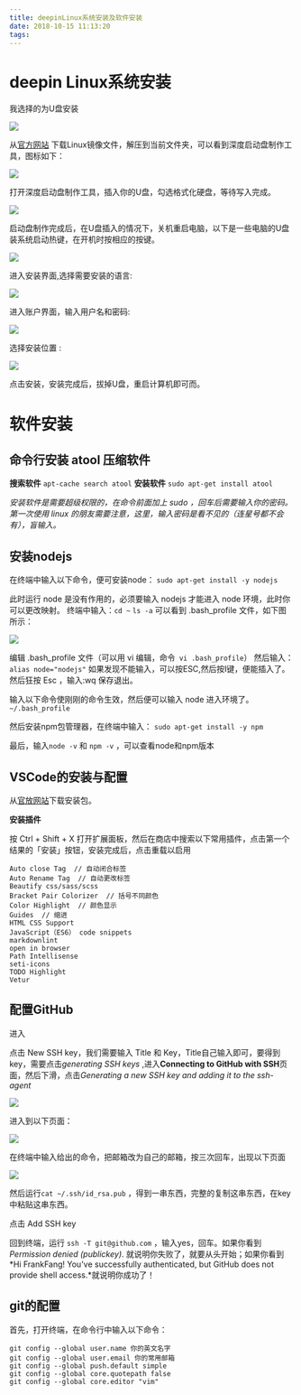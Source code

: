 ```yaml
---
title: deepinLinux系统安装及软件安装
date: 2018-10-15 11:13:20
tags:
---
```

# deepin Linux系统安装

我选择的为U盘安装

![](https://upload-images.jianshu.io/upload_images/9617841-ff1eb5a1e5e963fb.png?imageMogr2/auto-orient/strip%7CimageView2/2/w/1240)

从[官方网站](https://www.deepin.org/) 下载Linux镜像文件，解压到当前文件夹，可以看到深度启动盘制作工具，图标如下：

![](https://upload-images.jianshu.io/upload_images/9617841-35aa7d818d6c2dcb.png?imageMogr2/auto-orient/strip%7CimageView2/2/w/1240)

打开深度启动盘制作工具，插入你的U盘，勾选格式化硬盘，等待写入完成。

![](https://upload-images.jianshu.io/upload_images/9617841-31ee52ebddb9a960.png?imageMogr2/auto-orient/strip%7CimageView2/2/w/1240)

启动盘制作完成后，在U盘插入的情况下，关机重启电脑，以下是一些电脑的U盘装系统启动热键，在开机时按相应的按键。

![](https://upload-images.jianshu.io/upload_images/9617841-716d48f92ddf997f.png?imageMogr2/auto-orient/strip%7CimageView2/2/w/1240)

进入安装界面,选择需要安装的语言:

![](https://upload-images.jianshu.io/upload_images/9617841-4cc5fd75d961a6ff.png?imageMogr2/auto-orient/strip%7CimageView2/2/w/1240)

进入账户界面，输入用户名和密码:

![](https://upload-images.jianshu.io/upload_images/9617841-81afd78441b14b9a.png?imageMogr2/auto-orient/strip%7CimageView2/2/w/1240)

选择安装位置 :

![](https://upload-images.jianshu.io/upload_images/9617841-e2f2c816135ca691.png?imageMogr2/auto-orient/strip%7CimageView2/2/w/1240)

点击安装，安装完成后，拔掉U盘，重启计算机即可而。

# 软件安装

## 命令行安装 atool 压缩软件

**搜索软件**
`apt-cache search atool`
**安装软件**
`sudo apt-get install atool`

  *安装软件是需要超级权限的，在命令前面加上 sudo ，回车后需要输入你的密码。第一次使用 linux 的朋友需要注意，这里，输入密码是看不见的（连星号都不会有），盲输入。*

## 安装nodejs

在终端中输入以下命令，便可安装node：
`sudo apt-get install -y nodejs`

此时运行 node 是没有作用的，必须要输入 nodejs 才能进入 node 环境，此时你可以更改映射。
终端中输入：`cd ~`
          `ls -a`
可以看到 .bash_profile 文件，如下图所示：

![](https://upload-images.jianshu.io/upload_images/9617841-9a7bccca60717900.png?imageMogr2/auto-orient/strip%7CimageView2/2/w/1240)

编辑 .bash_profile 文件（可以用 vi 编辑，命令` vi .bash_profile`）
然后输入： `alias node="nodejs"`
如果发现不能输入，可以按ESC,然后按I键，便能插入了。
然后狂按 Esc ，输入:wq 保存退出。

输入以下命令使刚刚的命令生效，然后便可以输入 node 进入环境了。
` ~/.bash_profile`

然后安装npm包管理器，在终端中输入：
`sudo apt-get install -y npm`

最后，输入`node -v` 和 `npm -v` ，可以查看node和npm版本


## VSCode的安装与配置

从[官放网站](https://code.visualstudio.com/)下载安装包。

**安装插件**

按 Ctrl + Shift + X 打开扩展面板，然后在商店中搜索以下常用插件，点击第一个结果的「安装」按钮，安装完成后，点击重载以启用

```
Auto close Tag  // 自动闭合标签
Auto Rename Tag  // 自动更改标签
Beautify css/sass/scss 
Bracket Pair Colorizer  // 括号不同颜色
Color Highlight  // 颜色显示
Guides  // 缩进
HTML CSS Support
JavaScript（ES6） code snippets
markdownlint
open in browser
Path Intellisense
seti-icons
TODO Highlight
Vetur
```
## 配置GitHub

进入[](https://github.com/settings/keys)

点击 New SSH key，我们需要输入 Title 和 Key，Title自己输入即可，要得到key，需要点击*generating SSH keys* ,进入**Connecting to GitHub with SSH**页面，然后下滑，点击*Generating a new SSH key and adding it to the ssh-agent*

![](https://upload-images.jianshu.io/upload_images/14473072-761b9b402eb05656.png?imageMogr2/auto-orient/strip%7CimageView2/2/w/1240)

进入到以下页面：

![](https://upload-images.jianshu.io/upload_images/14473072-2f22648fb49b67c1.png?imageMogr2/auto-orient/strip%7CimageView2/2/w/1240)

在终端中输入给出的命令，把邮箱改为自己的邮箱，按三次回车，出现以下页面

![](https://upload-images.jianshu.io/upload_images/14473072-70e76d4179ed9143.png?imageMogr2/auto-orient/strip%7CimageView2/2/w/1240)

然后运行`cat ~/.ssh/id_rsa.pub` ，得到一串东西，完整的复制这串东西，在key中粘贴这串东西。

点击 Add SSH key

回到终端，运行 `ssh -T git@github.com`  ，输入yes，回车。如果你看到 *Permission denied (publickey)*. 就说明你失败了，就要从头开始；如果你看到*Hi FrankFang! You've successfully authenticated, but GitHub does not provide shell access.*就说明你成功了！


## git的配置

首先，打开终端，在命令行中输入以下命令：

```
git config --global user.name 你的英文名字
git config --global user.email 你的常用邮箱
git config --global push.default simple
git config --global core.quotepath false
git config --global core.editor "vim"
```








